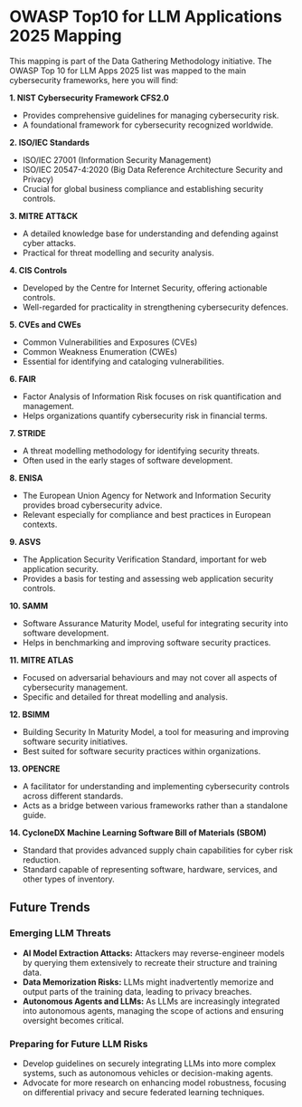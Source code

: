 # OWASP Top10 for LLM Applications 2025 Mapping

This mapping is part of the Data Gathering Methodology initiative.
The OWASP Top 10 for LLM Apps 2025 list was mapped to the main cybersecurity frameworks, here you will find:

**1. NIST Cybersecurity Framework CFS2.0**
-	Provides comprehensive guidelines for managing cybersecurity risk.
-	A foundational framework for cybersecurity recognized worldwide.

**2. ISO/IEC Standards**
-	ISO/IEC 27001 (Information Security Management)
-	ISO/IEC 20547-4:2020 (Big Data Reference Architecture Security and Privacy)
-	Crucial for global business compliance and establishing security controls.

**3. MITRE ATT&CK**
-	A detailed knowledge base for understanding and defending against cyber attacks.
-	Practical for threat modelling and security analysis.

**4. CIS Controls**
  -	Developed by the Centre for Internet Security, offering actionable controls.
  -	Well-regarded for practicality in strengthening cybersecurity defences.

**5. CVEs and CWEs**
  -	Common Vulnerabilities and Exposures (CVEs)
  -	Common Weakness Enumeration (CWEs)
  -	Essential for identifying and cataloging vulnerabilities.

**6. FAIR**
  -	Factor Analysis of Information Risk focuses on risk quantification and management.
  -	Helps organizations quantify cybersecurity risk in financial terms.

**7. STRIDE**
  -	A threat modelling methodology for identifying security threats.
  -	Often used in the early stages of software development.

**8. ENISA**
  -	The European Union Agency for Network and Information Security provides broad cybersecurity advice.
  -	Relevant especially for compliance and best practices in European contexts.

**9. ASVS**
  -	The Application Security Verification Standard, important for web application security.
  -	Provides a basis for testing and assessing web application security controls.

**10. SAMM**
  -	Software Assurance Maturity Model, useful for integrating security into software development.
  -	Helps in benchmarking and improving software security practices.

**11. MITRE ATLAS**
  -	Focused on adversarial behaviours and may not cover all aspects of cybersecurity management.
  -	Specific and detailed for threat modelling and analysis.

**12. BSIMM**
  -	Building Security In Maturity Model, a tool for measuring and improving software security initiatives.
  -	Best suited for software security practices within organizations.

**13. OPENCRE**
  -	A facilitator for understanding and implementing cybersecurity controls across different standards.
  -	Acts as a bridge between various frameworks rather than a standalone guide.

**14. CycloneDX Machine Learning Software Bill of Materials (SBOM)**
  -	Standard that provides advanced supply chain capabilities for cyber risk reduction.
  -	Standard capable of representing software, hardware, services, and other types of inventory.

## Future Trends

### Emerging LLM Threats
- **AI Model Extraction Attacks:** Attackers may reverse-engineer models by querying them extensively to recreate their structure and training data.
- **Data Memorization Risks:** LLMs might inadvertently memorize and output parts of the training data, leading to privacy breaches.
- **Autonomous Agents and LLMs:** As LLMs are increasingly integrated into autonomous agents, managing the scope of actions and ensuring oversight becomes critical.

### Preparing for Future LLM Risks
- Develop guidelines on securely integrating LLMs into more complex systems, such as autonomous vehicles or decision-making agents.
- Advocate for more research on enhancing model robustness, focusing on differential privacy and secure federated learning techniques.


